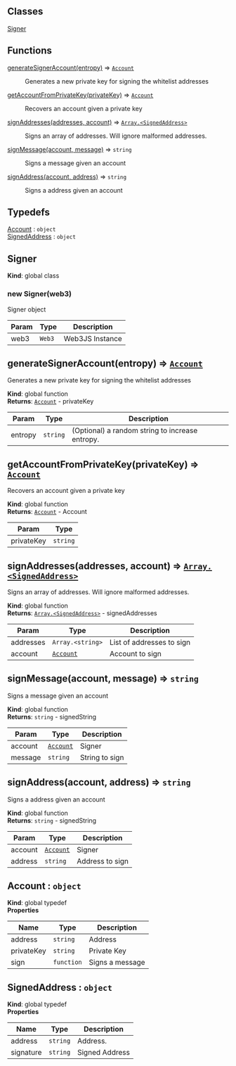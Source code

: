 ## Classes

<dl>
<dt><a href="#Signer">Signer</a></dt>
<dd></dd>
</dl>

## Functions

<dl>
<dt><a href="#generateSignerAccount">generateSignerAccount(entropy)</a> ⇒ <code><a href="#Account">Account</a></code></dt>
<dd><p>Generates a new private key for signing the whitelist addresses</p>
</dd>
<dt><a href="#getAccountFromPrivateKey">getAccountFromPrivateKey(privateKey)</a> ⇒ <code><a href="#Account">Account</a></code></dt>
<dd><p>Recovers an account given a private key</p>
</dd>
<dt><a href="#signAddresses">signAddresses(addresses, account)</a> ⇒ <code><a href="#SignedAddress">Array.&lt;SignedAddress&gt;</a></code></dt>
<dd><p>Signs an array of addresses. Will ignore malformed addresses.</p>
</dd>
<dt><a href="#signMessage">signMessage(account, message)</a> ⇒ <code>string</code></dt>
<dd><p>Signs a message given an account</p>
</dd>
<dt><a href="#signAddress">signAddress(account, address)</a> ⇒ <code>string</code></dt>
<dd><p>Signs a address given an account</p>
</dd>
</dl>

## Typedefs

<dl>
<dt><a href="#Account">Account</a> : <code>object</code></dt>
<dd></dd>
<dt><a href="#SignedAddress">SignedAddress</a> : <code>object</code></dt>
<dd></dd>
</dl>

<a name="Signer"></a>

## Signer
**Kind**: global class  
<a name="new_Signer_new"></a>

### new Signer(web3)
Signer object


| Param | Type | Description |
| --- | --- | --- |
| web3 | <code>Web3</code> | Web3JS Instance |

<a name="generateSignerAccount"></a>

## generateSignerAccount(entropy) ⇒ [<code>Account</code>](#Account)
Generates a new private key for signing the whitelist addresses

**Kind**: global function  
**Returns**: [<code>Account</code>](#Account) - privateKey  

| Param | Type | Description |
| --- | --- | --- |
| entropy | <code>string</code> | (Optional) a random string to increase entropy. |

<a name="getAccountFromPrivateKey"></a>

## getAccountFromPrivateKey(privateKey) ⇒ [<code>Account</code>](#Account)
Recovers an account given a private key

**Kind**: global function  
**Returns**: [<code>Account</code>](#Account) - Account  

| Param | Type |
| --- | --- |
| privateKey | <code>string</code> | 

<a name="signAddresses"></a>

## signAddresses(addresses, account) ⇒ [<code>Array.&lt;SignedAddress&gt;</code>](#SignedAddress)
Signs an array of addresses. Will ignore malformed addresses.

**Kind**: global function  
**Returns**: [<code>Array.&lt;SignedAddress&gt;</code>](#SignedAddress) - signedAddresses  

| Param | Type | Description |
| --- | --- | --- |
| addresses | <code>Array.&lt;string&gt;</code> | List of addresses to sign |
| account | [<code>Account</code>](#Account) | Account to sign |

<a name="signMessage"></a>

## signMessage(account, message) ⇒ <code>string</code>
Signs a message given an account

**Kind**: global function  
**Returns**: <code>string</code> - signedString  

| Param | Type | Description |
| --- | --- | --- |
| account | [<code>Account</code>](#Account) | Signer |
| message | <code>string</code> | String to sign |

<a name="signAddress"></a>

## signAddress(account, address) ⇒ <code>string</code>
Signs a address given an account

**Kind**: global function  
**Returns**: <code>string</code> - signedString  

| Param | Type | Description |
| --- | --- | --- |
| account | [<code>Account</code>](#Account) | Signer |
| address | <code>string</code> | Address to sign |

<a name="Account"></a>

## Account : <code>object</code>
**Kind**: global typedef  
**Properties**

| Name | Type | Description |
| --- | --- | --- |
| address | <code>string</code> | Address |
| privateKey | <code>string</code> | Private Key |
| sign | <code>function</code> | Signs a message |

<a name="SignedAddress"></a>

## SignedAddress : <code>object</code>
**Kind**: global typedef  
**Properties**

| Name | Type | Description |
| --- | --- | --- |
| address | <code>string</code> | Address. |
| signature | <code>string</code> | Signed Address |

